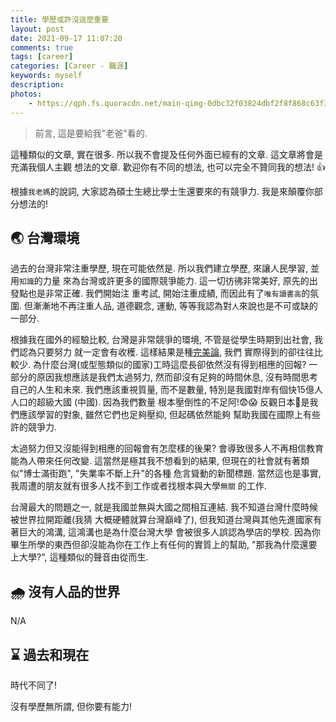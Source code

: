 ```yaml
---
title: 學歷或許沒這麼重要
layout: post
date: 2021-09-17 11:07:20
comments: true
tags: [career]
categories: [Career - 職涯]
keywords: myself
description: 
photos:
	- https://qph.fs.quoracdn.net/main-qimg-0dbc32f03824dbf2f8f868c63f363606-mzj
---
```


> 前言, 這是要給我"老爸"看的.

這種類似的文章, 實在很多. 所以我不會提及任何外面已經有的文章. 這文章將會是充滿我個人主觀
想法的文章. 歡迎你有不同的想法, 也可以完全不贊同我的想法! 👍

<!-- more -->

根據`我老媽`的說詞, 大家認為碩士生總比學士生還要來的有競爭力. 我是來顛覆你部分想法的!

## 🌏 台灣環境

<!-- 學習的原點 -->

過去的台灣非常注重學歷, 現在可能依然是. 所以我們建立學歷, 來讓人民學習, 並用`知識`的力量
來為台灣或許更多的國際競爭能力. 這一切彷彿非常美好, 原先的出發點也是非常正確. 我們開始注
重考試, 開始注重成績, 而因此有了`唯有讀書高`的氛圍. 但漸漸地不再注重人品, 道德觀念, 運動,
等等我認為對`人`來說也是不可或缺的一部分.

<!-- 太努力 -->

根據我在國外的經驗比較, 台灣是非常競爭的環境, 不管是從學生時期到出社會, 我們認為只要努力
就一定會有收穫. 這樣結果是種[完美論](https://en.wikipedia.org/wiki/Idealism), 我們
實際得到的卻往往比較少. 為什麼台灣(或型態類似的國家)工時這麼長卻依然沒有得到相應的回報?
一部分的原因我想應該是我們太過努力, 然而卻沒有足夠的時間休息, 沒有時間思考自己的人生和未來.
我們應該重視質量, 而不是數量, 特別是我國對岸有個快15億人人口的超級大國 (中國). 因為我們數量
根本壓倒性的不足阿!😨😱 反觀日本🗾是我們應該學習的對象, 雖然它們也足夠壓抑, 但起碼依然能夠
幫助我國在國際上有些許的競爭力.

<!-- 太努力的結果, 人對教育失去信心 -->

太過努力但又沒能得到相應的回報會有怎麼樣的後果? 會導致很多人不再相信教育能為人帶來任何改變.
這當然是極其我不想看到的結果, 但現在的社會就有著類似"博士滿街跑", "失業率不斷上升"的各種
危言聳動的新聞標題. 當然這也是事實, 我周遭的朋友就有很多人找不到工作或者找根本與大學`無關`
的工作.

<!-- 與世界的銜接 -->

台灣最大的問題之一, 就是我國並無與大國之間相互連結. 我不知道台灣什麼時候被世界拉開距離(我猜
大概硬體就算台灣巔峰了), 但我知道台灣與其他先進國家有著巨大的鴻溝, 這鴻溝也是為什麼台灣大學
會被很多人誤認為學店的學校. 因為你畢生所學的東西但卻沒能為你在工作上有任何的實質上的幫助,
"那我為什麼還要上大學?", 這種類似的聲音由從而生.

## 🌧️ 沒有人品的世界

N/A

## ⌛ 過去和現在

時代不同了!

沒有學歷無所謂, 但你要有能力!
